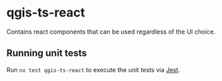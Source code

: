 # qgis-ts-react

Contains react components that can be used regardless of the UI choice.

## Running unit tests

Run `nx test qgis-ts-react` to execute the unit tests via
[Jest](https://jestjs.io).
